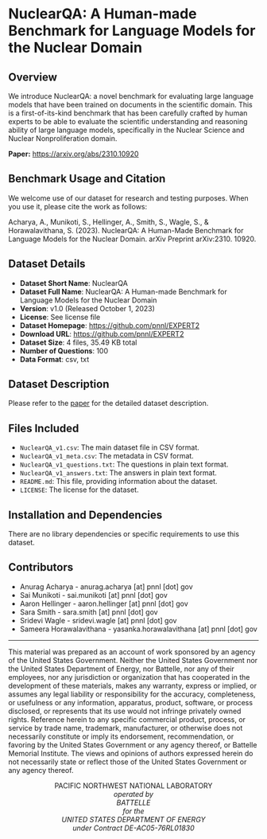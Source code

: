 # NuclearQA: A Human-made Benchmark for Language Models for the Nuclear Domain

<!-- ![Dataset Logo/Icon](dataset_logo.png) -->

## Overview

We introduce NuclearQA: a novel benchmark for evaluating large language models that have been trained on documents in the scientific domain. This is a first-of-its-kind benchmark that has been carefully crafted by human experts to be able to evaluate the scientific understanding and reasoning ability of large language models, specifically in the Nuclear Science and Nuclear Nonproliferation domain.

**Paper:** https://arxiv.org/abs/2310.10920

## Benchmark Usage and Citation

We welcome use of our dataset for research and testing purposes. When you use it, please cite the work as follows:

Acharya, A., Munikoti, S., Hellinger, A., Smith, S., Wagle, S., & Horawalavithana, S. (2023). NuclearQA: A Human-Made Benchmark for Language Models for the Nuclear Domain. arXiv Preprint arXiv:2310. 10920.

## Dataset Details

- **Dataset Short Name**: NuclearQA
- **Dataset Full Name**: NuclearQA: A Human-made Benchmark for Language Models for the Nuclear Domain
- **Version**: v1.0 (Released October 1, 2023)
- **License**: See license file
- **Dataset Homepage**: https://github.com/pnnl/EXPERT2
- **Download URL**: https://github.com/pnnl/EXPERT2
- **Dataset Size**: 4 files, 35.49 KB total
- **Number of Questions**: 100
- **Data Format**: csv, txt

## Dataset Description

Please refer to the [paper](about:blank) for the detailed dataset description.

## Files Included

- `NuclearQA_v1.csv`: The main dataset file in CSV format.
- `NuclearQA_v1_meta.csv`: The metadata in CSV format.
- `NuclearQA_v1_questions.txt`: The questions in plain text format.
- `NuclearQA_v1_answers.txt`: The answers in plain text format.
- `README.md`: This file, providing information about the dataset.
- `LICENSE`: The license for the dataset.

## Installation and Dependencies

There are no library dependencies or specific requirements to use this dataset.

## Contributors
- Anurag Acharya - anurag.acharya [at] pnnl [dot] gov
- Sai Munikoti - sai.munikoti [at] pnnl [dot] gov
- Aaron Hellinger - aaron.hellinger [at] pnnl [dot] gov
- Sara Smith - sara.smith [at] pnnl [dot] gov
- Sridevi Wagle - sridevi.wagle [at] pnnl [dot] gov
- Sameera Horawalavithana - yasanka.horawalavithana [at] pnnl [dot] gov

_______________________________________________________________________________


This material was prepared as an account of work sponsored by an agency of the United States Government.  Neither the United States Government nor the United States Department of Energy, nor Battelle, nor any of their employees, nor any jurisdiction or organization that has cooperated in the development of these materials, makes any warranty, express or implied, or assumes any legal liability or responsibility for the accuracy, completeness, or usefulness or any information, apparatus, product, software, or process disclosed, or represents that its use would not infringe privately owned rights.
Reference herein to any specific commercial product, process, or service by trade name, trademark, manufacturer, or otherwise does not necessarily constitute or imply its endorsement, recommendation, or favoring by the United States Government or any agency thereof, or Battelle Memorial Institute. The views and opinions of authors expressed herein do not necessarily state or reflect those of the United States Government or any agency thereof.

<p align="center">
PACIFIC NORTHWEST NATIONAL LABORATORY<br/>
<i>operated by<br/>
BATTELLE<br/>
<i>for the<br/>
UNITED STATES DEPARTMENT OF ENERGY<br/>
<i>under Contract DE-AC05-76RL01830
</p>

